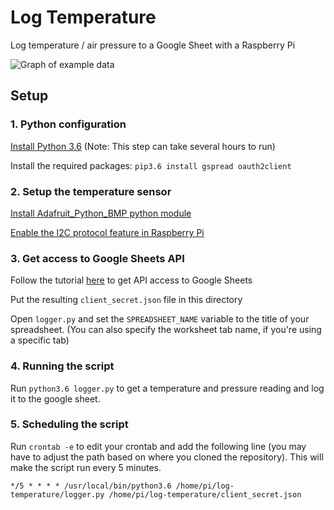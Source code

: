 # Log Temperature
Log temperature / air pressure to a Google Sheet with a Raspberry Pi

![Graph of example data](https://raw.github.com/AlexLamson/log-temperature/master/graph.jpg)


## Setup

### 1. Python configuration
[Install Python 3.6](https://installvirtual.com/install-python-3-on-raspberry-pi-raspbian/) (Note: This step can take several hours to run)

Install the required packages: `pip3.6 install gspread oauth2client`


### 2. Setup the temperature sensor
[Install Adafruit_Python_BMP python module](https://github.com/adafruit/Adafruit_Python_BMP)

[Enable the I2C protocol feature in Raspberry Pi](https://learn.sparkfun.com/tutorials/raspberry-pi-spi-and-i2c-tutorial/all#i2c-on-pi)


### 3. Get access to Google Sheets API
Follow the tutorial [here](https://www.twilio.com/blog/2017/02/an-easy-way-to-read-and-write-to-a-google-spreadsheet-in-python.html) to get API access to Google Sheets

Put the resulting `client_secret.json` file in this directory

Open `logger.py` and set the `SPREADSHEET_NAME` variable to the title of your spreadsheet.
(You can also specify the worksheet tab name, if you're using a specific tab)


### 4. Running the script
Run `python3.6 logger.py` to get a temperature and pressure reading and log it to the google sheet.


### 5. Scheduling the script
Run `crontab -e` to edit your crontab and add the following line (you may have to adjust the path based on where you cloned the repository). This will make the script run every 5 minutes.

`*/5 * * * * /usr/local/bin/python3.6 /home/pi/log-temperature/logger.py /home/pi/log-temperature/client_secret.json`
